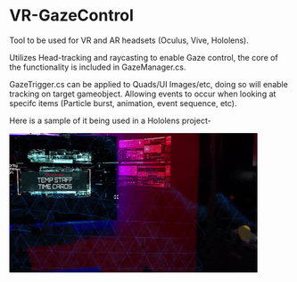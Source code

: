 # VR-GazeControl
Tool to be used for VR and AR headsets (Oculus, Vive, Hololens). 

Utilizes Head-tracking and raycasting to enable Gaze control, the core of the functionality is included in GazeManager.cs.

GazeTrigger.cs can be applied to Quads/UI Images/etc, doing so will enable tracking on target gameobject. Allowing events to occur when looking at specifc items (Particle burst, animation, event sequence, etc).

Here is a sample of it being used in a Hololens project- 

![Alt Text](https://github.com/Adkaros/VR-GazeControl/blob/master/1.gif)

